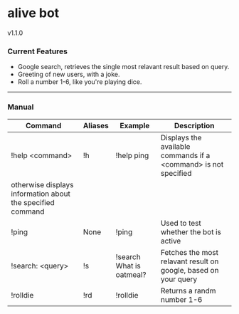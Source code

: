 # alive bot
v1.1.0

### Current Features
- Google search, retrieves the single most relavant result based on query.
- Greeting of new users, with a joke.
- Roll a number 1-6, like you're playing dice. 
<hr>

### Manual
| Command | Aliases | Example | Description |
| --------| ------- |-------- |------------ |
| !help \<command\> | !h      | !help ping | Displays the available commands if a \<command\> is not specified
otherwise displays information about the specified command |
| !ping   | None    | !ping   | Used to test whether the bot is active |
| !search: \<query\> | !s | !search What is oatmeal? | Fetches the most relavant result on google, based on your query |
| !rolldie | !rd | !rolldie | Returns a randm number 1-6 | 
